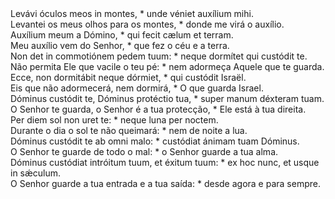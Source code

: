 <div class="dropcap text-justify">Levávi óculos meos in montes, * unde véniet auxílium mihi.</div>
<div class="dropcap text-justify">Levantei os meus olhos para os montes, * donde me virá o auxílio.</div>
<div class="text-justify">Auxílium meum a Dómino, * qui fecit cælum et terram.</div>
<div class="text-justify">Meu auxílio vem do Senhor, * que fez o céu e a terra.</div>
<div class="text-justify">Non det in commotiónem pedem tuum: * neque dormítet qui custódit te.</div>
<div class="text-justify">Não permita Ele que vacile o teu pé: * nem adormeça Aquele que te guarda.</div>
<div class="text-justify">Ecce, non dormitábit neque dórmiet, * qui custódit Israël.</div>
<div class="text-justify">Eis que não adormecerá, nem dormirá, * O que guarda Israel.</div>
<div class="text-justify">Dóminus custódit te, Dóminus protéctio tua, * super manum déxteram tuam.</div>
<div class="text-justify">O Senhor te guarda, o Senhor é a tua protecção, * Ele está à tua direita.</div>
<div class="text-justify">Per diem sol non uret te: * neque luna per noctem.</div>
<div class="text-justify">Durante o dia o sol te não queimará: * nem de noite a lua.</div>
<div class="text-justify">Dóminus custódit te ab omni malo: * custódiat ánimam tuam Dóminus.</div>
<div class="text-justify">O Senhor te guarde de todo o mal: * o Senhor guarde a tua alma.</div>
<div class="text-justify">Dóminus custódiat intróitum tuum, et éxitum tuum: * ex hoc nunc, et usque in sǽculum.</div>
<div class="text-justify">O Senhor guarde a tua entrada e a tua saída: * desde agora e para sempre.</div>
